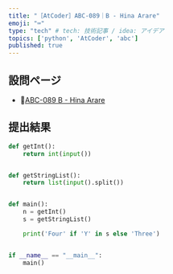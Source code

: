 ```yaml
---
title: "［AtCoder］ABC-089｜B - Hina Arare"
emoji: "⌨️"
type: "tech" # tech: 技術記事 / idea: アイデア
topics: ['python', 'AtCoder', 'abc']
published: true
---
```


## 設問ページ

- 🔗[ABC-089 B - Hina Arare](https://atcoder.jp/contests/abc089/tasks/abc089_b)

## 提出結果

```python
def getInt():
    return int(input())


def getStringList():
    return list(input().split())


def main():
    n = getInt()
    s = getStringList()

    print('Four' if 'Y' in s else 'Three')


if __name__ == "__main__":
    main()
```
